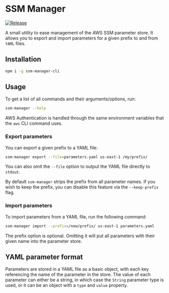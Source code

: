 # SSM Manager

[![Release](https://github.com/DASPRiD/ssm-manager/actions/workflows/release.yml/badge.svg)](https://github.com/DASPRiD/ssm-manager/actions/workflows/release.yml)

A small utility to ease management of the AWS SSM parameter store. It allows you to export and import parameters
for a given prefix to and from `YAML` files.

## Installation

```bash
npm i -g ssm-manager-cli
```

## Usage

To get a list of all commands and their arguments/options, run:

```bash
ssm-manager --help
```

AWS Authentication is handled through the same environment variables that the `aws` CLI command uses. 

### Export parameters

You can export a given prefix to a YAML file:

```bash
ssm-manager export --file=parameters.yaml us-east-1 /my/prefix/
```

You can also omit the `--file` option to output the YAML file directly to `stdout`.

By default `ssm-manager` strips the prefix from all parameter names. If you wish to keep the prefix, you can disable
this feature via the `--keep-prefix` flag.

### Import parameters

To import parameters from a YAML file, run the following command:

```bash
ssm-manager import --prefix=/new/prefix/ us-east-1 parameters.yaml 
```

The prefix option is optional. Omitting it will put all parameters with their given name into the parameter store.

## YAML parameter format

Parameters are stored in a YAML file as a basic object, with each key referencing the name of the parameter in the
store. The value of each parameter can either be a string, in which case the `String` parameter type is used, or it
can be an object with a `type` and `value` property.
